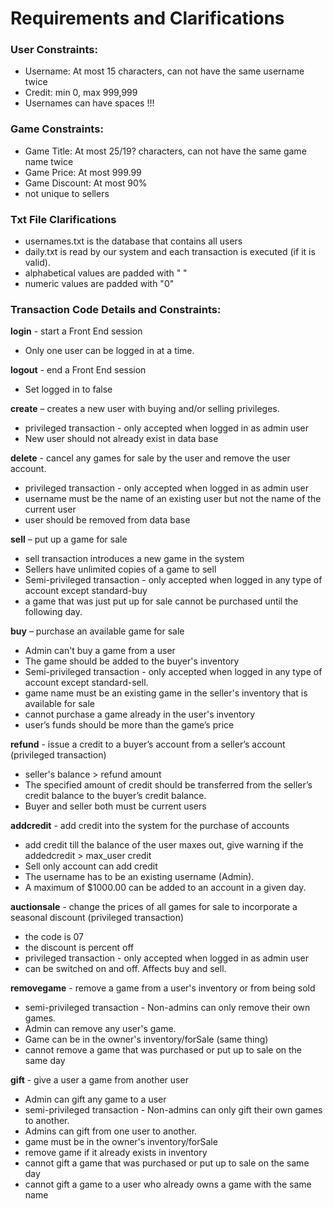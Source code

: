 # Requirements and Clarifications

### User Constraints:
-   Username: At most 15 characters, can not have the same username twice
-   Credit: min 0, max 999,999
-   Usernames can have spaces !!!

### Game Constraints:
-   Game Title: At most 25/19? characters, can not have the same game name twice
-   Game Price: At most 999.99
-   Game Discount: At most 90%
-   not unique to sellers

### Txt File Clarifications
-   usernames.txt is the database that contains all users
-   daily.txt is read by our system and each transaction is executed (if it is valid).
-   alphabetical values are padded with " "
-   numeric values are padded with "0"

### Transaction Code Details and Constraints:

**login** - start a Front End session
-   Only one user can be logged in at a time.

**logout** - end a Front End session
-   Set logged in to false

**create** – creates a new user with buying and/or selling privileges.
-   privileged transaction - only accepted when logged in as admin user
-   New user should not already exist in data base

**delete** - cancel any games for sale by the user and remove the user account.
-   privileged transaction - only accepted when logged in as admin user
-   username must be the name of an existing user but not the name of the current user
-   user should be removed from data base

**sell** – put up a game for sale

-   sell transaction introduces a new game in the system
-   Sellers have unlimited copies of a game to sell
-   Semi-privileged transaction - only accepted when logged in any type of account except standard-buy
-   a game that was just put up for sale cannot be purchased until the following day.

**buy** – purchase an available game for sale

-   Admin can't buy a game from a user
-   The game should be added to the buyer's inventory
-   Semi-privileged transaction - only accepted when logged in any type of account except standard-sell.
-   game name must be an existing game in the seller's inventory that is available for sale
-   cannot purchase a game already in the user's inventory
-   user’s funds should be more than the game’s price


**refund** - issue a credit to a buyer’s account from a seller’s account (privileged transaction)

-   seller's balance > refund amount
-   The specified amount of credit should be transferred from the seller’s credit balance to the buyer’s credit balance.
-   Buyer and seller both must be current users

**addcredit** - add credit into the system for the purchase of accounts

-   add credit till the balance of the user maxes out, give warning if the addedcredit > max_user credit
-   Sell only account can add credit
-   The username has to be an existing username (Admin).
-   A maximum of $1000.00 can be added to an account in a given day.

**auctionsale** - change the prices of all games for sale to incorporate a seasonal discount (privileged transaction)

-   the code is 07
-   the discount is percent off
-   privileged transaction - only accepted when logged in as admin user
-   can be switched on and off. Affects buy and sell.

**removegame** - remove a game from a user's inventory or from being sold

-  semi-privileged transaction - Non-admins can only remove their own games.
-  Admin can remove any user's game. 
-  Game can be in the owner's inventory/forSale (same thing)
-  cannot remove a game that was purchased or put up to sale on the same day


**gift** - give a user a game from another user

-   Admin can gift any game to a user 
- semi-privileged transaction - Non-admins can only gift their own games to another.
- Admins can gift from one user to another.
- game must be in the owner's inventory/forSale
- remove game if it already exists in inventory
- cannot gift a game that was purchased or put up to sale on the same day
- cannot gift a game to a user who already owns a game with the same name

